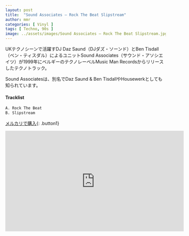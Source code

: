 ```yaml
---
layout: post
title:  "Sound Associates – Rock The Beat Slipstream"
author: mmr
categories: [ Vinyl ]
tags: [ Techno, 90s ]
image: ../assets/images/Sound Associates – Rock The Beat Slipstream.jpg
---
```


UKテクノシーンで活躍すDJ Daz Saund（DJダズ・ソーンド）とBen Tisdall（ベン・ティスダル）によるユニットSound Associates（サウンド・アソシエイツ）が1999年にベルギーのテクノレーベルMusic Man Recordsからリリースしたテクノトラック。

Sound Associatesは、別名でDaz Saund & Ben TisdallやHousewerkとしても知られています。

#### Tracklist
```md
A. Rock The Beat
B. Slipstream
```

[メルカリで購入](https://jp.mercari.com/item/m35823024589?afid=6142608987){: .button1}


<iframe width="560" height="315" src="https://www.youtube.com/embed/BiLUgliSHUs?si=dn2U6MUQIdSNJ1HV" title="YouTube video player" frameborder="0" allow="accelerometer; autoplay; clipboard-write; encrypted-media; gyroscope; picture-in-picture; web-share" referrerpolicy="strict-origin-when-cross-origin" allowfullscreen></iframe>
